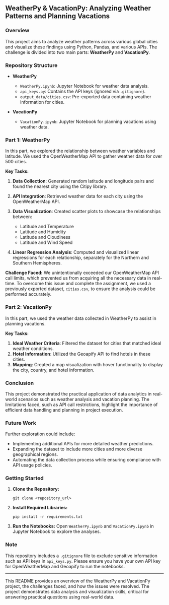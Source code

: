 ## WeatherPy & VacationPy: Analyzing Weather Patterns and Planning Vacations

### Overview

This project aims to analyze weather patterns across various global cities and visualize these findings using Python, Pandas, and various APIs. The challenge is divided into two main parts: **WeatherPy** and **VacationPy**.

### Repository Structure

- **WeatherPy**
  - `WeatherPy.ipynb`: Jupyter Notebook for weather data analysis.
  - `api_keys.py`: Contains the API keys (ignored via `.gitignore`).
  - `output_data/cities.csv`: Pre-exported data containing weather information for cities.

- **VacationPy**
  - `VacationPy.ipynb`: Jupyter Notebook for planning vacations using weather data.

### Part 1: WeatherPy

In this part, we explored the relationship between weather variables and latitude. We used the OpenWeatherMap API to gather weather data for over 500 cities.

**Key Tasks:**
1. **Data Collection**: Generated random latitude and longitude pairs and found the nearest city using the Citipy library.
2. **API Integration**: Retrieved weather data for each city using the OpenWeatherMap API.
3. **Data Visualization**: Created scatter plots to showcase the relationships between:
   - Latitude and Temperature
   - Latitude and Humidity
   - Latitude and Cloudiness
   - Latitude and Wind Speed

4. **Linear Regression Analysis**: Computed and visualized linear regressions for each relationship, separately for the Northern and Southern Hemispheres.

**Challenge Faced:**
We unintentionally exceeded our OpenWeatherMap API call limits, which prevented us from acquiring all the necessary data in real-time. To overcome this issue and complete the assignment, we used a previously exported dataset, `cities.csv`, to ensure the analysis could be performed accurately.

### Part 2: VacationPy

In this part, we used the weather data collected in WeatherPy to assist in planning vacations.

**Key Tasks:**
1. **Ideal Weather Criteria**: Filtered the dataset for cities that matched ideal weather conditions.
2. **Hotel Information**: Utilized the Geoapify API to find hotels in these cities.
3. **Mapping**: Created a map visualization with hover functionality to display the city, country, and hotel information.

### Conclusion

This project demonstrated the practical application of data analytics in real-world scenarios such as weather analysis and vacation planning. The limitations faced, such as API call restrictions, highlight the importance of efficient data handling and planning in project execution.

### Future Work

Further exploration could include:
- Implementing additional APIs for more detailed weather predictions.
- Expanding the dataset to include more cities and more diverse geographical regions.
- Automating the data collection process while ensuring compliance with API usage policies.

### Getting Started

1. **Clone the Repository:**
   ```
   git clone <repository_url>
   ```
2. **Install Required Libraries:**
   ```
   pip install -r requirements.txt
   ```
3. **Run the Notebooks:**
   Open `WeatherPy.ipynb` and `VacationPy.ipynb` in Jupyter Notebook to explore the analyses.

### Note

This repository includes a `.gitignore` file to exclude sensitive information such as API keys in `api_keys.py`. Please ensure you have your own API key for OpenWeatherMap and Geoapify to run the notebooks. 

---

This README provides an overview of the WeatherPy and VacationPy project, the challenges faced, and how the issues were resolved. The project demonstrates data analysis and visualization skills, critical for answering practical questions using real-world data.
